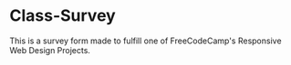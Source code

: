 # Class-Survey
This is a survey form made to fulfill one of FreeCodeCamp's Responsive Web Design Projects.
